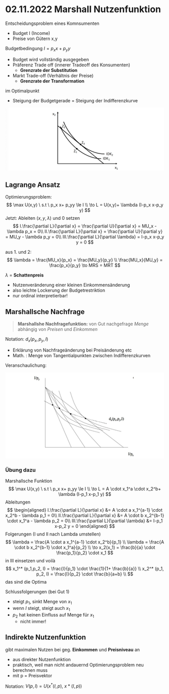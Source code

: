 # 02.11.2022 Marshall Nutzenfunktion

Entscheidungsproblem eines Komnsumenten

- Budget I (Income)
- Preise von Gütern x,y 

Budgetbedingung $I = p_x x + p_y y$

- Budget wird vollständig ausgegeben
- Präferenz Trade off (innerer Tradeoff des Konsumenten)
    - **Grenzrate der Substitution**
- Markt Trade-off (Verhältnis der Preise)
    - **Grenzrate der Transformation**



im Optimalpunkt

- Steigung der Budgetgerade = Steigung der Indifferenzkurve

![image-20221102140548653](../images/2022-11-02_14-05-48.png)

## Lagrange Ansatz

Optimierungsproblem: 
$$
\max U(x,y) \ s.t \ p_x x+ p_yy \le I \\
\to L = U(x,y)+ \lambda (I-p_x x-p_y y)
$$
Jetzt: Ableiten ($x,y,\lambda$) und 0 setzen
$$
I.\frac{\partial L}{\partial x} = \frac{\partial U}{\partial x} 
= MU_x - \lambda p_x  = 0\\
II.\frac{\partial L}{\partial x} = \frac{\partial U}{\partial y}
= MU_y - \lambda p_y = 0\\ 
III.\frac{\partial L}{\partial \lambda} = I-p_x x-p_y y = 0
$$


aus 1. und 2:
$$
\lambda = \frac{MU_x}{p_x} = \frac{MU_y}{p_y} \\
\frac{MU_x}{MU_y} = \frac{p_x}{p_y} \to MRS = MRT
$$


$\lambda$ = **Schattenpreis**

- Nutzenveränderung einer kleinen Einkommensänderung
- also leichte Lockerung der Budgetrestriktion
- nur ordinal interpretierbar!



## Marshallsche Nachfrage

> **Marshallshe Nachfragefunktion:** von Gut nachgefrage *Menge* abhängig von *Preisen* und *Einkommen*

Notation: $d_x (p_x, p_y, I)$

- Erklärung von Nachfrageänderung bei Preisänderung etc
- Math. : Menge von Tangentialpunkten zwischen Indifferenzkurven

Veranschaulichung:

![img](../images/2022-11-02_14-46-01.jpg)



### Übung dazu

Marshallsche Funktion
$$
\max U(x,y) \ s.t \ p_x x+ p_yy \le I \\
\to L = A \cdot x_1^a \cdot x_2^b+ \lambda (I-p_1 x-p_1 y)
$$
Ableitungen
$$
\begin{aligned}
I.\frac{\partial L}{\partial x} &= A \cdot a x_1^{a-1} \cdot x_2^b - \lambda p_1  = 0\\
II.\frac{\partial L}{\partial x} &= A \cdot b x_2^{b-1} \cdot x_1^a  - \lambda p_2 = 0\\ 
III.\frac{\partial L}{\partial \lambda} &= I-p_1 x-p_2 y = 0
\end{aligned}
$$
Folgerungen (I und II nach Lambda umstellen)
$$
\lambda = \frac{A \cdot a x_1^{a-1} \cdot x_2^b}{p_1} \\
\lambda = \frac{A \cdot b x_2^{b-1} \cdot x_1^a}{p_2} \\
\to x_2(x_1) = \frac{b}{a} \cdot \frac{p_1}{p_2} \cdot x_1 
$$
in III einsetzen und voilà 
$$
x_1^* (p_1,p_2, I) = \frac{I}{p_1} \cdot \frac{1}{1+ \frac{b}{a}} \\
x_2^* (p_1, p_2, I) = \frac{I}{p_2} \cdot \frac{b}{a+b} \\
$$
das sind die Optima

Schlussfolgerungen (bei Gut 1)

- steigt $p_1$, sinkt Menge von $x_1$
- wenn $I$ steigt, steigt auch $x_1$
- $p_2$ hat keinen Einfluss auf Menge für $x_1$
    - nicht immer!



## Indirekte Nutzenfunktion

gibt maximalen Nutzen bei geg. **Einkommen** und **Preisniveau** an

- aus direkter Nutzenfunktion 
- praktisch, weil man nicht andauernd Optimierungsproblem neu berechnen muss
- mit p = Preisvektor

Notation: $V(p, I) = U(x^* (I,p) , \ x*(I,p))$



